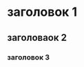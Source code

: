 <!Doctype html>
<html>
	<head>
		<title>ПР 2 МиАПО</title>	
	</head>
	<body>
		<h1>заголовок 1</h1>
		<h2>заголоваок 2</h1>
		<h3>заголовок 3</h1>
	</body>
</html>
